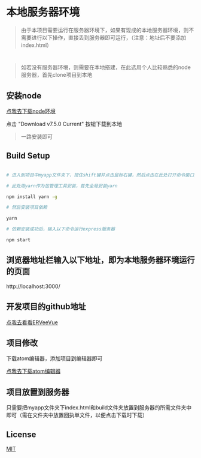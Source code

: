 # 本地服务器环境

> 由于本项目需要运行在服务器环境下，如果有现成的本地服务器环境，则不需要进行以下操作，直接丢到服务器即可运行，（注意：地址后不要添加index.html）

#

> 如若没有服务器环境，则需要在本地搭建，在此选用个人比较熟悉的node服务器，首先clone项目到本地

## 安装node

[点我去下载node环境](https://nodejs.org/en/)

点击 "Download v7.5.0 Current" 按钮下载到本地

> 一路安装即可

## Build Setup

``` bash

# 进入到项目中myapp文件夹下，按住shift键并点击鼠标右键，然后点击在此处打开命令窗口，输入以下命令，安装项目依赖

# 此处用yarn作为包管理工具安装，首先全局安装yarn

npm install yarn -g

# 然后安装项目依赖

yarn

# 依赖安装成功后，输入以下命令运行express服务器

npm start

```

## 浏览器地址栏输入以下地址，即为本地服务器环境运行的页面

http://localhost:3000/

## 开发项目的github地址

[点我去看看ERVeeVue](https://github.com/ERVeepp/ERVeeVue)

## 项目修改

下载atom编辑器，添加项目到编辑器即可

[点我去下载atom编辑器](https://atom.io/)

## 项目放置到服务器

只需要把myapp文件夹下index.html和build文件夹放置到服务器的所需文件夹中即可（需在文件夹中放置回执单文件，以便点击下载时下载）

## License

[MIT](http://opensource.org/licenses/MIT)

